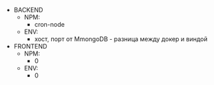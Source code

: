 - BACKEND
    - NPM:
      - cron-node
    - ENV:
      - хост, порт от MmongoDB - разница между докер и виндой
- FRONTEND
    - NPM:
      - 0
    - ENV:
      - 0
